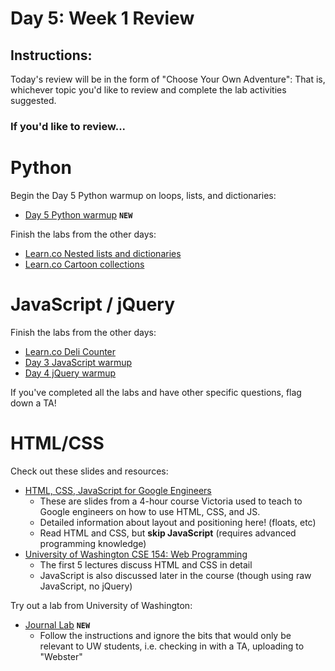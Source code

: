 # Day 5: Week 1 Review

## Instructions:
Today's review will be in the form of "Choose Your Own Adventure": That is, whichever topic you'd like to review and complete the lab activities suggested.

### If you'd like to review...

# Python

Begin the Day 5 Python warmup on loops, lists, and dictionaries:
* [Day 5 Python warmup](https://github.com/learn-co-curriculum/cssi-5-python-warmup) **`NEW`**

Finish the labs from the other days:

* [Learn.co Nested lists and dictionaries](https://learn.co/tracks/google-cssi/4-python-intro/python-labs/lab-nested-lists-and-dictionaries)
* [Learn.co Cartoon collections](https://learn.co/tracks/google-cssi/4-python-intro/python-labs/lab-cartoon-collections)

# JavaScript / jQuery

Finish the labs from the other days:

* [Learn.co Deli Counter](https://learn.co/tracks/google-cssi/2-javascript-intro/labs/lab-deli-counter)
* [Day 3 JavaScript warmup](https://github.com/learn-co-curriculum/cssi-3-javascript-warmup)
* [Day 4 jQuery warmup](https://github.com/learn-co-curriculum/cssi-4-jquery-warmup)

If you've completed all the labs and have other specific questions, flag down a TA!

# HTML/CSS

Check out these slides and resources:
* [HTML, CSS, JavaScript for Google Engineers](https://drive.google.com/a/google.com/file/d/0B4LtxgXdHWjSZkpDbDhsckZOMDA/view)
  * These are slides from a 4-hour course Victoria used to teach to Google engineers on how to use HTML, CSS, and JS.
  * Detailed information about layout and positioning here! (floats, etc)
  * Read HTML and CSS, but **skip JavaScript** (requires advanced programming knowledge)
* [University of Washington CSE 154: Web Programming](http://courses.cs.washington.edu/courses/cse154/15sp/lectures.shtml#today)
  * The first 5 lectures discuss HTML and CSS in detail
  * JavaScript is also discussed later in the course (though using raw JavaScript, no jQuery)

Try out a lab from University of Washington:
* [Journal Lab](http://courses.cs.washington.edu/courses/cse154/15sp/labs/lab2-journal.shtml) **`NEW`**
  * Follow the instructions and ignore the bits that would only be relevant to UW students, i.e. checking in with a TA, uploading to "Webster"
